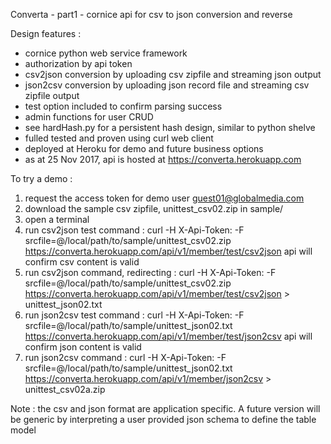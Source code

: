 Converta - part1 - cornice api for csv to json conversion and reverse

Design features :

- cornice python web service framework
- authorization by api token
- csv2json conversion by uploading csv zipfile and streaming json output
- json2csv conversion by uploading json record file and streaming csv zipfile output
- test option included to confirm parsing success
- admin functions for user CRUD
- see hardHash.py for a persistent hash design, similar to python shelve
- fulled tested and proven using curl web client
- deployed at Heroku for demo and future business options
- as at 25 Nov 2017, api is hosted at https://converta.herokuapp.com

To try a demo :

1. request the access token for demo user guest01@globalmedia.com
2. download the sample csv zipfile, unittest_csv02.zip in sample/
3. open a terminal
4. run csv2json test command : 
  curl -H X-Api-Token:<guest01-token> -F srcfile=@/local/path/to/sample/unittest_csv02.zip
	              https://converta.herokuapp.com/api/v1/member/test/csv2json
		api will confirm csv content is valid
5. run csv2json command, redirecting :
  curl -H X-Api-Token:<guest01-token> -F srcfile=@/local/path/to/sample/unittest_csv02.zip
    https://converta.herokuapp.com/api/v1/member/test/csv2json > unittest_json02.txt
6. run json2csv test command :
  curl -H X-Api-Token:<guest01-token> -F srcfile=@/local/path/to/sample/unittest_json02.txt
	              https://converta.herokuapp.com/api/v1/member/test/json2csv
		api will confirm json content is valid
7. run json2csv command :
  curl -H X-Api-Token:<guest01-token> -F srcfile=@/local/path/to/sample/unittest_json02.txt
	  https://converta.herokuapp.com/api/v1/member/json2csv > unittest_csv02a.zip

Note : the csv and json format are application specific. A future version will
  be generic by interpreting a user provided json schema to define the table model
